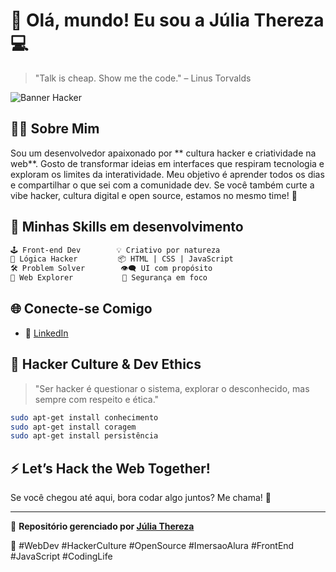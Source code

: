 # 🧠 Olá, mundo! Eu sou a Júlia Thereza 💻

> "Talk is cheap. Show me the code." – Linus Torvalds

![Banner Hacker](https://i.imgur.com/sKQn4aS.png)




## 👨‍💻 Sobre Mim
Sou um desenvolvedor apaixonado por ** cultura hacker e criatividade na web**. Gosto de transformar ideias em interfaces que respiram tecnologia e exploram os limites da interatividade. Meu objetivo é aprender todos os dias e compartilhar o que sei com a comunidade dev. Se você também curte a vibe hacker, cultura digital e open source, estamos no mesmo time! 💚

## 🧪 Minhas Skills em desenvolvimento
```txt
🕹️ Front-end Dev        💡 Criativo por natureza
💾 Lógica Hacker         📦 HTML | CSS | JavaScript
🛠️ Problem Solver        👁️‍🗨️ UI com propósito
📡 Web Explorer           🔐 Segurança em foco
```

## 🌐 Conecte-se Comigo
- 💼 [LinkedIn](https://linkedin.com/in/juliadevops)

## 🔐 Hacker Culture & Dev Ethics
> "Ser hacker é questionar o sistema, explorar o desconhecido, mas sempre com respeito e ética."

```bash
sudo apt-get install conhecimento
sudo apt-get install coragem
sudo apt-get install persistência
```

## ⚡ Let’s Hack the Web Together!
Se você chegou até aqui, bora codar algo juntos? Me chama! 💬

---

📎 **Repositório gerenciado por [Júlia Thereza](https://github.com/ajuliathereza)**

🧬 #WebDev #HackerCulture #OpenSource #ImersaoAlura #FrontEnd #JavaScript #CodingLife



